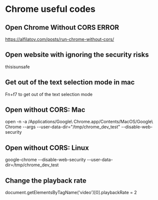 # Chrome useful codes

## Open Chrome Without CORS ERROR
https://alfilatov.com/posts/run-chrome-without-cors/

## Open website with ignoring the security risks
thisisunsafe

## Get out of the text selection mode in mac
Fn+f7 to get out of the text selection mode

## Open without CORS: Mac
open -n -a /Applications/Google\ Chrome.app/Contents/MacOS/Google\ Chrome --args --user-data-dir="/tmp/chrome_dev_test" --disable-web-security

## Open without CORS: Linux
google-chrome --disable-web-security --user-data-dir=/tmp/chrome_dev_test

## Change the playback rate
document.getElementsByTagName('video')[0].playbackRate = 2


